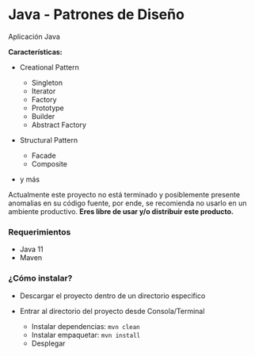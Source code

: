 # Java - Patrones de Diseño
Aplicación Java

**Características:**

* Creational Pattern
  * Singleton
  * Iterator
  * Factory
  * Prototype
  * Builder
  * Abstract Factory
  
* Structural Pattern
  * Facade
  * Composite
  
* y más

Actualmente este proyecto no está terminado y posiblemente presente anomalias en su código fuente, por ende, se recomienda no usarlo en un ambiente productivo.
**Eres libre de usar y/o distribuir este producto.**

### Requerimientos
* Java 11
* Maven

### ¿Cómo instalar?

* Descargar el proyecto dentro de un directorio especifico

* Entrar al directorio del proyecto desde Consola/Terminal

    - Instalar dependencias: `mvn clean`
    - Instalar empaquetar: `mvn install`
    - Desplegar
  


